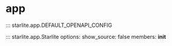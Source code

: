 # app

::: starlite.app.DEFAULT_OPENAPI_CONFIG

::: starlite.app.Starlite
    options:
        show_source: false
        members: __init__
